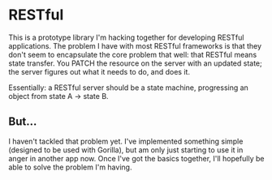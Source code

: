 # RESTful

This is a prototype library I'm hacking together for developing RESTful applications.  The problem I have with most RESTful frameworks is that they don't seem to encapsulate the core problem that well: that RESTful means state transfer.  You PATCH the resource on the server with an updated state; the server figures out what it needs to do, and does it.

Essentially: a RESTful server should be a state machine, progressing an object from state A -> state B.

## But...

I haven't tackled that problem yet.  I've implemented something simple (designed to be used with Gorilla), but am only just starting to use it in anger in another app now.  Once I've got the basics together, I'll hopefully be able to solve the problem I'm having.

